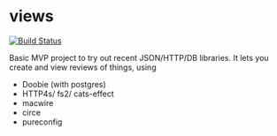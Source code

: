 # views

[![Build Status](https://travis-ci.org/eddsteel/views.svg?branch=master)](https://travis-ci.org/eddsteel/views)

Basic MVP project to try out recent JSON/HTTP/DB libraries. It lets you create and view reviews of things, using

- Doobie (with postgres)
- HTTP4s/ fs2/ cats-effect
- macwire
- circe
- pureconfig
